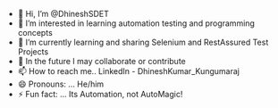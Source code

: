- 👋 Hi, I’m @DhineshSDET
- 👀 I’m interested in learning automation testing and programming concepts 
- 🌱 I’m currently learning and sharing Selenium and RestAssured Test Projects
- 💞️ In the future I may collaborate or contribute 
- 📫 How to reach me.. LinkedIn - DhineshKumar_Kungumaraj
- 😄 Pronouns: ... He/him
- ⚡ Fun fact: ... Its Automation, not AutoMagic!

<!---
DhineshSDET/DhineshSDET is a ✨ special ✨ repository because its `README.md` (this file) appears on your GitHub profile.
You can click the Preview link to take a look at your changes.
--->
